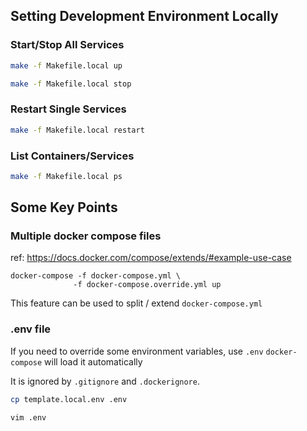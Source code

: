 ## Setting Development Environment Locally

### Start/Stop All Services

```bash
make -f Makefile.local up

make -f Makefile.local stop
```

### Restart Single Services
```bash
make -f Makefile.local restart
```
### List Containers/Services
```bash
make -f Makefile.local ps
```

## Some Key Points

### Multiple docker compose files

ref: https://docs.docker.com/compose/extends/#example-use-case

```shell
docker-compose -f docker-compose.yml \
              -f docker-compose.override.yml up
```

This feature can be used to split / extend `docker-compose.yml`

### .env file

If you need to override some environment variables, use `.env`
`docker-compose` will load it automatically

It is ignored by `.gitignore` and `.dockerignore`.

```bash
cp template.local.env .env

vim .env
```
